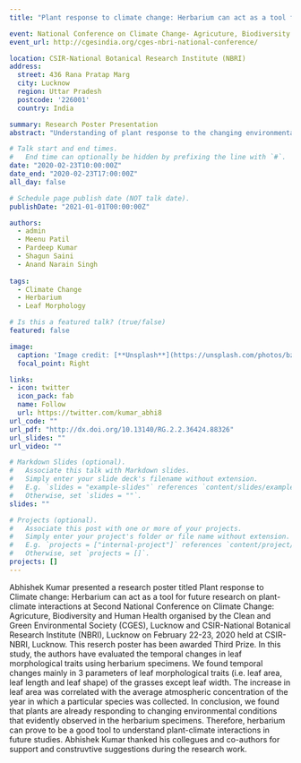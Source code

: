```yaml
---
title: "Plant response to climate change: Herbarium can act as a tool for future research on plant-climate interactions"

event: National Conference on Climate Change- Agricuture, Biodiversity and Human Health
event_url: http://cgesindia.org/cges-nbri-national-conference/

location: CSIR-National Botanical Research Institute (NBRI)
address:
  street: 436 Rana Pratap Marg
  city: Lucknow
  region: Uttar Pradesh
  postcode: '226001'
  country: India

summary: Research Poster Presentation
abstract: "Understanding of plant response to the changing environmental conditions are of central importance for biodiversity conservation. In this study, we evaluated the temporal changes in leaf morphological traits using herbarium specimens. We found temporal changes mainly in 3 parameters of leaf morphological traits (i.e. leaf area, leaf length and leaf shape) of the grasses except leaf width. The increase in leaf area was correlated with the average atmospheric CO2 concentration of the year in which a particular species was collected. In conclusion, we found that plants are already responding to changing environmental conditions that evidently observed in the herbarium specimens. Therefore, herbarium can prove to be a good tool to understand plant-climate interactions in future studies."

# Talk start and end times.
#   End time can optionally be hidden by prefixing the line with `#`.
date: "2020-02-23T10:00:00Z"
date_end: "2020-02-23T17:00:00Z"
all_day: false

# Schedule page publish date (NOT talk date).
publishDate: "2021-01-01T00:00:00Z"

authors:
  - admin
  - Meenu Patil
  - Pardeep Kumar
  - Shagun Saini
  - Anand Narain Singh
  
tags:
  - Climate Change
  - Herbarium
  - Leaf Morphology

# Is this a featured talk? (true/false)
featured: false

image:
  caption: 'Image credit: [**Unsplash**](https://unsplash.com/photos/bzdhc5b3Bxs)'
  focal_point: Right

links:
- icon: twitter
  icon_pack: fab
  name: Follow
  url: https://twitter.com/kumar_abhi8
url_code: ""
url_pdf: "http://dx.doi.org/10.13140/RG.2.2.36424.88326"
url_slides: ""
url_video: ""

# Markdown Slides (optional).
#   Associate this talk with Markdown slides.
#   Simply enter your slide deck's filename without extension.
#   E.g. `slides = "example-slides"` references `content/slides/example-slides.md`.
#   Otherwise, set `slides = ""`.
slides: ""

# Projects (optional).
#   Associate this post with one or more of your projects.
#   Simply enter your project's folder or file name without extension.
#   E.g. `projects = ["internal-project"]` references `content/project/deep-learning/index.md`.
#   Otherwise, set `projects = []`.
projects: []
---
```


Abhishek Kumar presented a research poster titled Plant response to Climate change: Herbarium can act as a tool for future research on plant-climate interactions at Second National Conference on Climate Change: Agricuture, Biodiversity and Human Health organised by the Clean and Green Environmental Society (CGES), Lucknow and CSIR-National Botanical Research Institute (NBRI), Lucknow on February 22-23, 2020 held at CSIR-NBRI, Lucknow. This reserch poster has been awarded Third Prize. In this study, the authors have evaluated the temporal changes in leaf morphological traits using herbarium specimens. We found temporal changes mainly in 3 parameters of leaf morphological traits (i.e. leaf area, leaf length and leaf shape) of the grasses except leaf width. The increase in leaf area was correlated with the average atmospheric  concentration of the year in which a particular species was collected. In conclusion, we found that plants are already responding to changing environmental conditions that evidently observed in the herbarium specimens. Therefore, herbarium can prove to be a good tool to understand plant-climate interactions in future studies. Abhishek Kumar thanked his collegues and co-authors for support and construvtive suggestions during the research work.
